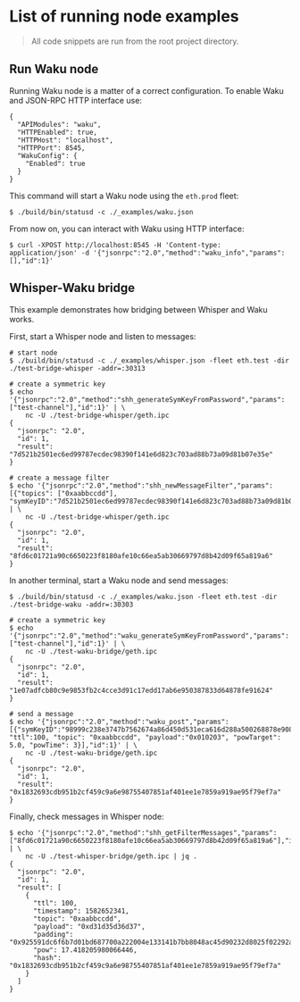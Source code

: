# List of running node examples

> All code snippets are run from the root project directory.

## Run Waku node

Running Waku node is a matter of a correct configuration. To enable Waku and JSON-RPC HTTP interface use:
```shell script
{
  "APIModules": "waku",
  "HTTPEnabled": true,
  "HTTPHost": "localhost",
  "HTTPPort": 8545,
  "WakuConfig": {
    "Enabled": true
  }
}
```

This command will start a Waku node using the `eth.prod` fleet:
```shell script
$ ./build/bin/statusd -c ./_examples/waku.json
```

From now on, you can interact with Waku using HTTP interface:
```shell script
$ curl -XPOST http://localhost:8545 -H 'Content-type: application/json' -d '{"jsonrpc":"2.0","method":"waku_info","params":[],"id":1}'
```

## Whisper-Waku bridge

This example demonstrates how bridging between Whisper and Waku works.

First, start a Whisper node and listen to messages:
```shell script
# start node
$ ./build/bin/statusd -c ./_examples/whisper.json -fleet eth.test -dir ./test-bridge-whisper -addr=:30313

# create a symmetric key
$ echo '{"jsonrpc":"2.0","method":"shh_generateSymKeyFromPassword","params":["test-channel"],"id":1}' | \
    nc -U ./test-bridge-whisper/geth.ipc
{
  "jsonrpc": "2.0",
  "id": 1,
  "result": "7d521b2501ec6ed99787ecdec98390f141e6d823c703ad88b73a09d81b07e35e"
}

# create a message filter
$ echo '{"jsonrpc":"2.0","method":"shh_newMessageFilter","params":[{"topics": ["0xaabbccdd"], "symKeyID":"7d521b2501ec6ed99787ecdec98390f141e6d823c703ad88b73a09d81b07e35e"}],"id":1}' | \
    nc -U ./test-bridge-whisper/geth.ipc
{
  "jsonrpc": "2.0",
  "id": 1,
  "result": "8fd6c01721a90c6650223f8180afe10c66ea5ab30669797d8b42d09f65a819a6"
}
```

In another terminal, start a Waku node and send messages:
```shell script
$ ./build/bin/statusd -c ./_examples/waku.json -fleet eth.test -dir ./test-bridge-waku -addr=:30303

# create a symmetric key
$ echo '{"jsonrpc":"2.0","method":"waku_generateSymKeyFromPassword","params":["test-channel"],"id":1}' | \
    nc -U ./test-waku-bridge/geth.ipc
{
  "jsonrpc": "2.0",
  "id": 1,
  "result": "1e07adfcb80c9e9853fb2c4cce3d91c17edd17ab6e950387833d64878fe91624"
}

# send a message
$ echo '{"jsonrpc":"2.0","method":"waku_post","params":[{"symKeyID":"98999c238e3747b7562674a86d450d531eca616d288a500268878e90848bfe4e", "ttl":100, "topic": "0xaabbccdd", "payload":"0x010203", "powTarget": 5.0, "powTime": 3}],"id":1}' | \
    nc -U ./test-waku-bridge/geth.ipc
{
  "jsonrpc": "2.0",
  "id": 1,
  "result": "0x1832693cdb951b2cf459c9a6e98755407851af401ee1e7859a919ae95f79ef7a"
}
```

Finally, check messages in Whisper node:
```shell script
$ echo '{"jsonrpc":"2.0","method":"shh_getFilterMessages","params":["8fd6c01721a90c6650223f8180afe10c66ea5ab30669797d8b42d09f65a819a6"],"id":1}' | \
    nc -U ./test-whisper-bridge/geth.ipc | jq .
{
  "jsonrpc": "2.0",
  "id": 1,
  "result": [
    {
      "ttl": 100,
      "timestamp": 1582652341,
      "topic": "0xaabbccdd",
      "payload": "0xd31d35d36d37",
      "padding": "0x925591dc6f6b7d01bd687700a222004e133141b7bb8048ac45d90232d8025f02292aa83befe91fe8ec46a47e7bcfb09d8f2d3529afe4e1835315351248b6735a190c9915b021e54de1975ac9d801aff9dec7bfee4cbe9245c3caca70694fa95718e17f8a5b8385bfc3e7196328cdb4fe722e49368c308c35fe73573c639a54b944bc2e35b080b9d36e7d298340bed253be3a26ac609e19df25de90fd9ab4237423772077046805f8dc3d5ad028cc602fd687e98cbb2c4226cba54b7c3e28f6d22bee510db445fe64bfcc996ddcc40423e1fc9e7fd39e2c0b838ded69c451022fe9202b386d9bd17d47d33942c60172f22ab0d38675b0d92c",
      "pow": 17.418205980066446,
      "hash": "0x1832693cdb951b2cf459c9a6e98755407851af401ee1e7859a919ae95f79ef7a"
    }
  ]
}
```

